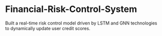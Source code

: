 # Financial-Risk-Control-System
Built a real-time risk control model driven by LSTM and GNN technologies to dynamically update user credit scores. 
